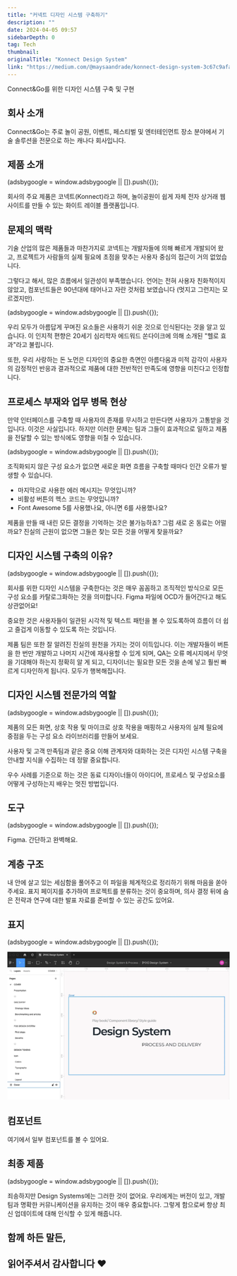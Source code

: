 ```yaml
---
title: "커넥트 디자인 시스템 구축하기"
description: ""
date: 2024-04-05 09:57
sidebarDepth: 0
tag: Tech
thumbnail: 
originalTitle: "Konnect Design System"
link: "https://medium.com/@maysaandrade/konnect-design-system-3c67c9afad37"
---
```



Connect&Go를 위한 디자인 시스템 구축 및 구현

## 회사 소개

Connect&Go는 주로 놀이 공원, 이벤트, 페스티벌 및 엔터테인먼트 장소 분야에서 기술 솔루션을 전문으로 하는 캐나다 회사입니다.

## 제품 소개

<!-- ui-log 수평형 -->
<ins class="adsbygoogle"
  style="display:block"
  data-ad-client="ca-pub-4877378276818686"
  data-ad-slot="9743150776"
  data-ad-format="auto"
  data-full-width-responsive="true"></ins>
<component is="script">
(adsbygoogle = window.adsbygoogle || []).push({});
</component>

회사의 주요 제품은 코넥트(Konnect)라고 하며, 놀이공원이 쉽게 자체 전자 상거래 웹 사이트를 만들 수 있는 화이트 레이블 플랫폼입니다.

## 문제의 맥락

기술 산업의 많은 제품들과 마찬가지로 코넥트는 개발자들에 의해 빠르게 개발되어 왔고, 프로젝트가 사람들의 실제 필요에 초점을 맞추는 사용자 중심의 접근이 거의 없었습니다.

그렇다고 해서, 많은 흐름에서 일관성이 부족했습니다. 언어는 전혀 사용자 친화적이지 않았고, 컴포넌트들은 90년대에 태어나고 자란 것처럼 보였습니다 (멋지고 그런지는 모르겠지만).

<!-- ui-log 수평형 -->
<ins class="adsbygoogle"
  style="display:block"
  data-ad-client="ca-pub-4877378276818686"
  data-ad-slot="9743150776"
  data-ad-format="auto"
  data-full-width-responsive="true"></ins>
<component is="script">
(adsbygoogle = window.adsbygoogle || []).push({});
</component>

우리 모두가 아름답게 꾸며진 요소들은 사용하기 쉬운 것으로 인식된다는 것을 알고 있습니다. 이 인지적 편향은 20세기 심리학자 에드워드 쏜다이크에 의해 소개된 "헬로 효과"라고 불립니다.

또한, 우리 사랑하는 돈 노먼은 디자인의 중요한 측면인 아름다움과 미적 감각이 사용자의 감정적인 반응과 결과적으로 제품에 대한 전반적인 만족도에 영향을 미친다고 인정합니다.

## 프로세스 부재와 업무 병목 현상

만약 인터페이스를 구축할 때 사용자의 존재를 무시하고 만든다면 사용자가 고통받을 것입니다. 이것은 사실입니다. 하지만 이러한 문제는 팀과 그들이 효과적으로 일하고 제품을 전달할 수 있는 방식에도 영향을 미칠 수 있습니다.

<!-- ui-log 수평형 -->
<ins class="adsbygoogle"
  style="display:block"
  data-ad-client="ca-pub-4877378276818686"
  data-ad-slot="9743150776"
  data-ad-format="auto"
  data-full-width-responsive="true"></ins>
<component is="script">
(adsbygoogle = window.adsbygoogle || []).push({});
</component>

조직화되지 않은 구성 요소가 없으면 새로운 화면 흐름을 구축할 때마다 인간 오류가 발생할 수 있습니다.

- 마지막으로 사용한 에러 메시지는 무엇입니까?
- 비활성 버튼의 헥스 코드는 무엇입니까?
- Font Awesome 5를 사용했나요, 아니면 6를 사용했나요?

제품을 만들 때 내린 모든 결정을 기억하는 것은 불가능하죠? 그럼 새로 온 동료는 어떨까요? 진실의 근원이 없으면 그들은 찾는 모든 것을 어떻게 찾을까요?

## 디자인 시스템 구축의 이유?

<!-- ui-log 수평형 -->
<ins class="adsbygoogle"
  style="display:block"
  data-ad-client="ca-pub-4877378276818686"
  data-ad-slot="9743150776"
  data-ad-format="auto"
  data-full-width-responsive="true"></ins>
<component is="script">
(adsbygoogle = window.adsbygoogle || []).push({});
</component>

회사를 위한 디자인 시스템을 구축한다는 것은 매우 꼼꼼하고 조직적인 방식으로 모든 구성 요소를 카탈로그화하는 것을 의미합니다. Figma 파일에 OCD가 들어간다고 해도 상관없어요!

중요한 것은 사용자들이 일관된 시각적 및 텍스트 패턴을 볼 수 있도록하여 흐름이 더 쉽고 즐겁게 이동할 수 있도록 하는 것입니다.

제품 팀은 또한 잘 알려진 진실의 원천을 가지는 것이 이득입니다. 이는 개발자들이 버튼을 한 번만 개발하고 나머지 시간에 재사용할 수 있게 되며, QA는 오류 메시지에서 무엇을 기대해야 하는지 정확히 알 게 되고, 디자이너는 필요한 모든 것을 손에 넣고 훨씬 빠르게 디자인하게 됩니다. 모두가 행복해집니다.

## 디자인 시스템 전문가의 역할

<!-- ui-log 수평형 -->
<ins class="adsbygoogle"
  style="display:block"
  data-ad-client="ca-pub-4877378276818686"
  data-ad-slot="9743150776"
  data-ad-format="auto"
  data-full-width-responsive="true"></ins>
<component is="script">
(adsbygoogle = window.adsbygoogle || []).push({});
</component>

제품의 모든 화면, 상호 작용 및 마이크로 상호 작용을 매핑하고 사용자의 실제 필요에 중점을 두는 구성 요소 라이브러리를 만들어 보세요.

사용자 및 고객 만족팀과 같은 중요 이해 관계자와 대화하는 것은 디자인 시스템 구축을 안내할 지식을 수집하는 데 정말 중요합니다.

우수 사례를 기준으로 하는 것은 동료 디자이너들이 아이디어, 프로세스 및 구성요소를 어떻게 구성하는지 배우는 멋진 방법입니다.

## 도구

<!-- ui-log 수평형 -->
<ins class="adsbygoogle"
  style="display:block"
  data-ad-client="ca-pub-4877378276818686"
  data-ad-slot="9743150776"
  data-ad-format="auto"
  data-full-width-responsive="true"></ins>
<component is="script">
(adsbygoogle = window.adsbygoogle || []).push({});
</component>

Figma. 간단하고 완벽해요.

## 계층 구조

내 안에 살고 있는 세심함을 풀어주고 이 파일을 체계적으로 정리하기 위해 마음을 쏟아주세요. 표지 페이지를 추가하여 프로젝트를 분류하는 것이 중요하며, 의사 결정 뒤에 숨은 전략과 연구에 대한 발표 자료를 준비할 수 있는 공간도 있어요.

## 표지

<!-- ui-log 수평형 -->
<ins class="adsbygoogle"
  style="display:block"
  data-ad-client="ca-pub-4877378276818686"
  data-ad-slot="9743150776"
  data-ad-format="auto"
  data-full-width-responsive="true"></ins>
<component is="script">
(adsbygoogle = window.adsbygoogle || []).push({});
</component>

<img src="./img/KonnectDesignSystem_0.png" />

## 컴포넌트

여기에서 일부 컴포넌트를 볼 수 있어요.

## 최종 제품

<!-- ui-log 수평형 -->
<ins class="adsbygoogle"
  style="display:block"
  data-ad-client="ca-pub-4877378276818686"
  data-ad-slot="9743150776"
  data-ad-format="auto"
  data-full-width-responsive="true"></ins>
<component is="script">
(adsbygoogle = window.adsbygoogle || []).push({});
</component>

죄송하지만 Design Systems에는 그러한 것이 없어요. 우리에게는 버전이 있고, 개발 팀과 명확한 커뮤니케이션을 유지하는 것이 매우 중요합니다. 그렇게 함으로써 항상 최신 업데이트에 대해 인식할 수 있게 해줍니다.

## 함께 하든 말든, 

## 읽어주셔서 감사합니다 ❤️